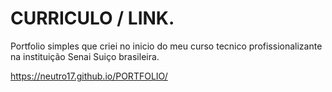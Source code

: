 # CURRICULO / LINK.


Portfolio simples que criei no inicio do meu curso tecnico profissionalizante na instituição Senai Suiço brasileira.

https://neutro17.github.io/PORTFOLIO/
